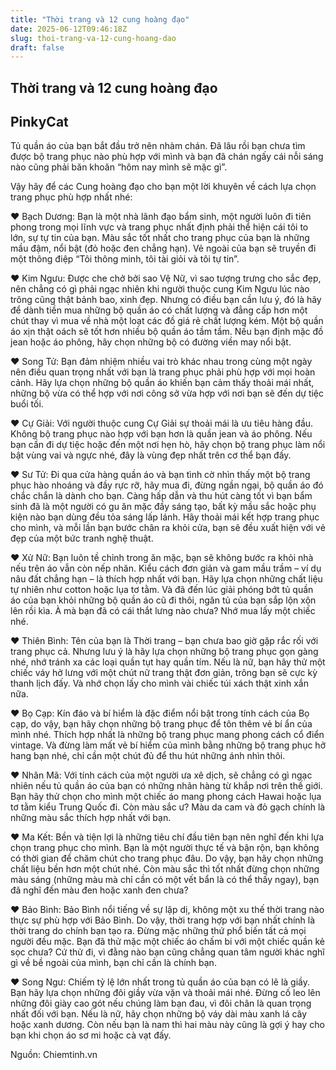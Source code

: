 ```yaml
---
title: "Thời trang và 12 cung hoàng đạo"
date: 2025-06-12T09:46:18Z
slug: thoi-trang-va-12-cung-hoang-dao
draft: false
---
```


## Thời trang và 12 cung hoàng đạo

## PinkyCat

Tủ quần áo của bạn bắt đầu trở nên nhàm chán. Đã lâu rồi bạn chưa tìm được bộ trang phục nào phù hợp với mình và bạn đã chán ngấy cái nỗi sáng nào cũng phải băn khoăn “hôm nay mình sẽ mặc gì”.

Vậy hãy để các Cung hoàng đạo cho bạn một lời khuyên về cách lựa chọn trang phục phù hợp nhất nhé:


♥ Bạch Dương:
Bạn là một nhà lãnh đạo bẩm sinh, một người luôn đi tiên phong trong mọi lĩnh vực và trang phục nhất định phải thể hiện cái tôi to lớn, sự tự tin của bạn. Màu sắc tốt nhất cho trang phục của bạn là những mầu đậm, nổi bật (đỏ hoặc đen chẳng hạn). Vẻ ngoài của bạn sẽ truyền đi một thông điệp “Tôi thông minh, tôi tài giỏi và tôi tự tin”.

♥ Kim Ngưu:
Được che chở bởi sao Vệ Nữ, vì sao tượng trưng cho sắc đẹp, nên chẳng có gì phải ngạc nhiên khi người thuộc cung Kim Ngưu lúc nào trông cũng thật bảnh bao, xinh đẹp. Nhưng có điều bạn cần lưu ý, đó là hãy để dành tiền mua những bộ quần áo có chất lượng và đẳng cấp hơn một chút thay vì mua về nhà một loạt các đồ giá rẻ chất lượng kém. Một bộ quần áo xịn thật oách sẽ tốt hơn nhiều bộ quần áo tầm tầm. Nếu bạn định mặc đồ jean hoặc áo phông, hãy chọn những bộ có đường viền may nổi bật.

♥ Song Tử:
Bạn đảm nhiệm nhiều vai trò khác nhau trong cùng một ngày nên điều quan trọng nhất với bạn là trang phục phải phù hợp với mọi hoàn cảnh. Hãy lựa chọn những bộ quần áo khiến bạn cảm thấy thoải mái nhất, những bộ vừa có thể hợp với nơi công sở vừa hợp với nơi bạn sẽ đến dự tiệc buổi tối.

♥ Cự Giải:
Với người thuộc cung Cự Giải sự thoải mái là ưu tiêu hàng đầu. Không bộ trang phục nào hợp với bạn hơn là quần jean và áo phông. Nếu bạn cần đi dự tiệc hoặc đến một nơi hẹn hò, hãy chọn bộ trang phục làm nổi bật vùng vai và ngực nhé, đây là vùng đẹp nhất trên cơ thể bạn đấy.

♥ Sư Tử:
Đi qua cửa hàng quần áo và bạn tình cờ nhìn thấy một bộ trang phục hào nhoáng và đầy rực rỡ, hãy mua đi, đừng ngần ngại, bộ quần áo đó chắc chắn là dành cho bạn. Càng hấp dẫn và thu hút càng tốt vì bạn bẩm sinh đã là một người có gu ăn mặc đầy sáng tạo, bất kỳ mầu sắc hoặc phụ kiện nào bạn dùng đều tỏa sáng lấp lánh. Hãy thoải mái kết hợp trang phục cho mình, và mỗi lần bạn bước chân ra khỏi cửa, bạn sẽ đều xuất hiện với vẻ đẹp của một bức tranh nghệ thuật.

♥ Xử Nữ:
Bạn luôn tề chỉnh trong ăn mặc, bạn sẽ không bước ra khỏi nhà nếu trên áo vẫn còn nếp nhăn. Kiểu cách đơn giản và gam mầu trầm – ví dụ nâu đất chẳng hạn – là thích hợp nhất với bạn. Hãy lựa chọn những chất liệu tự nhiên như cotton hoặc lụa tơ tằm. Và đã đến lúc giải phóng bớt tủ quần áo của bạn khỏi những bộ quần áo cũ đi thôi, ngăn tủ của bạn sắp lộn xộn lên rồi kìa. À mà bạn đã có cái thắt lưng nào chưa? Nhớ mua lấy một chiếc nhé.

♥ Thiên Bình:
Tên của bạn là Thời trang – bạn chưa bao giờ gặp rắc rối với trang phục cả. Nhưng lưu ý là hãy lựa chọn những bộ trang phục gọn gàng nhé, nhớ tránh xa các loại quần tụt hay quần tím. Nếu là nữ, bạn hãy thử một chiếc váy hở lưng với một chút nữ trang thật đơn giản, trông bạn sẽ cực kỳ thanh lịch đấy. Và nhớ chọn lấy cho mình vài chiếc túi xách thật xinh xắn nữa.

♥ Bọ Cạp:
Kín đáo và bí hiểm là đặc điểm nổi bật trong tính cách của Bọ cạp, do vậy, bạn hãy chọn những bộ trang phục để tôn thêm vẻ bí ẩn của mình nhé. Thích hợp nhất là những bộ trang phục mang phong cách cổ điển vintage. Và đừng làm mất vẻ bí hiểm của mình bằng những bộ trang phục hở hang bạn nhé, chỉ cần một chút đủ để thu hút những ánh nhìn thôi.

♥ Nhân Mã:
Với tính cách của một người ưa xê dịch, sẽ chẳng có gì ngạc nhiên nếu tủ quần áo của bạn có những nhãn hàng từ khắp nơi trên thế giới. Bạn hãy thử chọn cho mình một chiếc áo mang phong cách Hawai hoặc lụa tơ tằm kiểu Trung Quốc đi. Còn màu sắc ư? Màu da cam và đỏ gạch chính là những màu sắc thích hợp nhất với bạn.

♥ Ma Kết:
Bền và tiện lợi là những tiêu chí đầu tiên bạn nên nghĩ đến khi lựa chọn trang phục cho mình. Bạn là một người thực tế và bận rộn, bạn không có thời gian để chăm chút cho trang phục đâu. Do vậy, bạn hãy chọn những chất liệu bền hơn một chút nhé. Còn màu sắc thì tốt nhất đừng chọn những màu sáng (những màu mà chỉ cần có một vết bẩn là có thể thấy ngay), bạn đã nghĩ đến màu đen hoặc xanh đen chưa?

♥ Bảo Bình:
Bảo Bình nổi tiếng về sự lập dị, không một xu thế thời trang nào thực sự phù hợp với Bảo Bình. Do vậy, thời trang hợp với bạn nhất chính là thời trang do chính bạn tạo ra. Đừng mặc những thứ phổ biến tất cả mọi người đều mặc. Bạn đã thử mặc một chiếc áo chấm bi với một chiếc quần kẻ sọc chưa? Cứ thử đi, vì đằng nào bạn cũng chẳng quan tâm người khác nghĩ gì về bề ngoài của mình, bạn chỉ cần là chính bạn.

♥ Song Ngư:
Chiếm tỷ lệ lớn nhất trong tủ quần áo của bạn có lẽ là giầy. Bạn hãy lựa chọn những đôi giầy vừa vặn và thoải mái nhé. Đừng cố leo lên những đôi giày cao gót nếu chúng làm bạn đau, vì đôi chân là quan trọng nhất đối với bạn. Nếu là nữ, hãy chọn những bộ váy dài màu xanh lá cây hoặc xanh dương. Còn nếu bạn là nam thì hai màu này cũng là gợi ý hay cho bạn khi chọn áo sơ mi hoặc cà vạt đấy.

Nguồn: Chiemtinh.vn